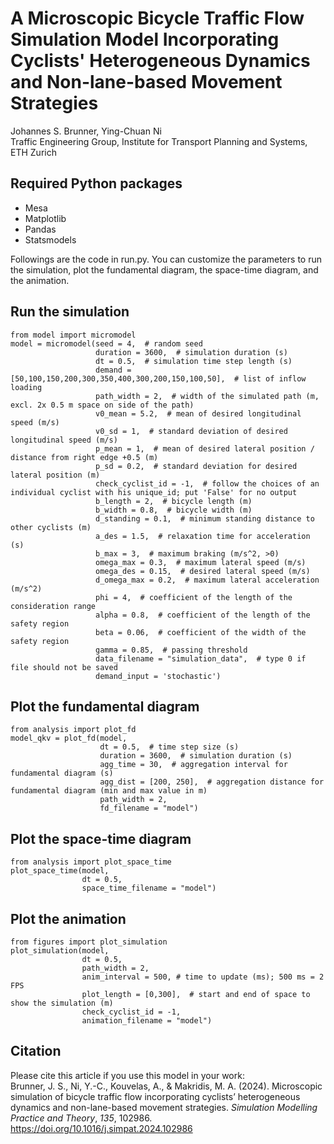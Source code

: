 # A Microscopic Bicycle Traffic Flow Simulation Model Incorporating Cyclists' Heterogeneous Dynamics and Non-lane-based Movement Strategies
Johannes S. Brunner, Ying-Chuan Ni <br />
Traffic Engineering Group, Institute for Transport Planning and Systems, ETH Zurich

## Required Python packages
- Mesa
- Matplotlib
- Pandas
- Statsmodels

Followings are the code in run.py. You can customize the parameters to run the simulation, plot the fundamental diagram, the space-time diagram, and the animation.<br />
## Run the simulation
```
from model import micromodel
model = micromodel(seed = 4,  # random seed
                   duration = 3600,  # simulation duration (s)
                   dt = 0.5,  # simulation time step length (s)
                   demand = [50,100,150,200,300,350,400,300,200,150,100,50],  # list of inflow loading
                   path_width = 2,  # width of the simulated path (m, excl. 2x 0.5 m space on side of the path)
                   v0_mean = 5.2,  # mean of desired longitudinal speed (m/s)
                   v0_sd = 1,  # standard deviation of desired longitudinal speed (m/s)
                   p_mean = 1,  # mean of desired lateral position / distance from right edge +0.5 (m)
                   p_sd = 0.2,  # standard deviation for desired lateral position (m)
                   check_cyclist_id = -1,  # follow the choices of an individual cyclist with his unique_id; put 'False' for no output
                   b_length = 2,  # bicycle length (m)
                   b_width = 0.8,  # bicycle width (m)
                   d_standing = 0.1,  # minimum standing distance to other cyclists (m)
                   a_des = 1.5,  # relaxation time for acceleration (s)
                   b_max = 3,  # maximum braking (m/s^2, >0)
                   omega_max = 0.3,  # maximum lateral speed (m/s)
                   omega_des = 0.15,  # desired lateral speed (m/s)
                   d_omega_max = 0.2,  # maximum lateral acceleration (m/s^2)
                   phi = 4,  # coefficient of the length of the consideration range
                   alpha = 0.8,  # coefficient of the length of the safety region
                   beta = 0.06,  # coefficient of the width of the safety region
                   gamma = 0.85,  # passing threshold
                   data_filename = "simulation_data",  # type 0 if file should not be saved
                   demand_input = 'stochastic')
```

## Plot the fundamental diagram
```
from analysis import plot_fd
model_qkv = plot_fd(model, 
                    dt = 0.5,  # time step size (s)
                    duration = 3600,  # simulation duration (s)
                    agg_time = 30,  # aggregation interval for fundamental diagram (s)
                    agg_dist = [200, 250],  # aggregation distance for fundamental diagram (min and max value in m)
                    path_width = 2,
                    fd_filename = "model")
```

## Plot the space-time diagram
```
from analysis import plot_space_time
plot_space_time(model, 
                dt = 0.5,
                space_time_filename = "model")
```

## Plot the animation
```
from figures import plot_simulation
plot_simulation(model, 
                dt = 0.5,
                path_width = 2,
                anim_interval = 500, # time to update (ms); 500 ms = 2 FPS
                plot_length = [0,300],  # start and end of space to show the simulation (m)
                check_cyclist_id = -1, 
                animation_filename = "model")
```

## Citation
Please cite this article if you use this model in your work:<br />
Brunner, J. S., Ni, Y.-C., Kouvelas, A., & Makridis, M. A. (2024). Microscopic simulation of bicycle traffic flow incorporating cyclists’ heterogeneous dynamics and non-lane-based movement strategies. _Simulation Modelling Practice and Theory_, _135_, 102986.<br />
https://doi.org/10.1016/j.simpat.2024.102986

